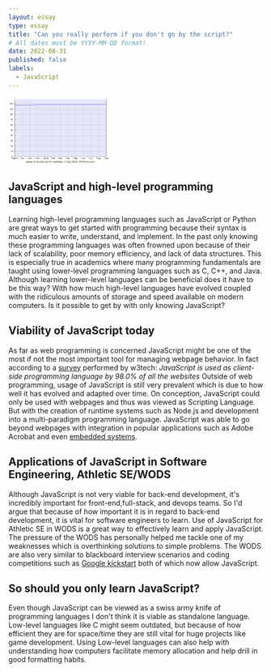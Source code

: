 ```yaml
---
layout: essay
type: essay
title: "Can you really perform if you don't go by the script?"
# All dates must be YYYY-MM-DD format!
date: 2022-08-31
published: false
labels:
  - JavaScript
---
```


<img width="200px" class="rounded float-start pe-4" src="../img/JS-usage.png">

## JavaScript and high-level programming languages

Learning high-level programming languages such as JavaScript or Python are great ways to get started with programming because their syntax is much easier to write, understand, and implement. In the past only knowing these programming languages was often frowned upon because of their lack of scalability, poor memory efficiency, and lack of data structures. This is especially true in academics where many programming fundamentals are taught using lower-level programming languages such as C, C++, and Java. Although learning lower-level languages can be beneficial does it have to be this way? With how much high-level languages have evolved coupled with the ridiculous amounts of storage and speed available on modern computers. Is it possible to get by with only knowing JavaScript?

##  Viability of JavaScript today

As far as web programming is concerned JavaScript might be one of the most if not the most important tool for managing webpage behavior. In fact according to a [survey](https://w3techs.com/technologies/details/cp-javascript/) performed by w3tech:
*JavaScript is used as client-side programming language by 98.0% of all the websites*
Outside of web programming, usage of JavaScript is still very prevalent which is due to how well it has evolved and adapted over time. On conception, JavaScript could only be used with webpages and thus was viewed as Scripting Language. But with the creation of runtime systems such as Node.js and development into a multi-paradigm programming language. JavaScript was able to go beyond webpages with integration in popular applications such as Adobe Acrobat and even [embedded systems](https://www.espruino.com).  

## Applications of JavaScript in Software Engineering, Athletic SE/WODS 

Although JavaScript is not very viable for back-end development, it's incredibly important for front-end,full-stack, and devops teams. So I'd argue that because of how important it is in regard to back-end development, it is vital for software engineers to learn. Use of JavaScript for Athletic SE in WODS is a great way to effectively learn and apply JavaScript. The pressure of the WODS has personally helped me tackle one of my weaknesses which is overthinking solutions to simple problems. The WODS are also very similar to blackboard interview scenarios and coding competitions such as [Google kickstart](https://codingcompetitions.withgoogle.com/kickstart/faq) both of which now allow JavaScript.  

## So should you only learn JavaScript?

Even though JavaScript can be viewed as a swiss army knife of programming languages I don't think it is viable as standalone language. Low-level languages like C might seem outdated, but because of how efficient they are for space/time they are still vital for huge projects like game development. Using Low-level languages can also help with understanding how computers facilitate memory allocation and help drill in good formatting habits.
